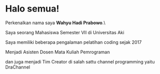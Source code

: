# Halo semua! 

Perkenalkan nama saya **Wahyu Hadi Prabowo**.\

Saya seorang Mahasiswa Semester VII di Universitas Aki

Saya memiliki beberapa pengalaman pelatihan coding sejak 2017

Menjadi Asisten Dosen Mata Kuliah Pemrograman

dan juga menjadi Tim Creator di salah sattu channel programming yaitu DraChannel

